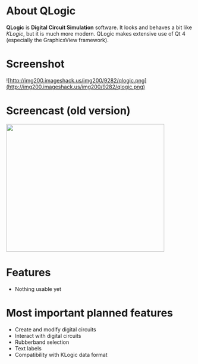 # About QLogic #

**QLogic** is **Digital Circuit Simulation** software. It looks and behaves a bit like _KLogic_, but it is much more modern. QLogic makes extensive use of Qt 4 (especially the GraphicsView framework).

# Screenshot #

![http://img200.imageshack.us/img200/9282/qlogic.png](http://img200.imageshack.us/img200/9282/qlogic.png)

# Screencast (old version) #

<a href='http://www.youtube.com/watch?feature=player_embedded&v=h2bsMxh1OpM' target='_blank'><img src='http://img.youtube.com/vi/h2bsMxh1OpM/0.jpg' width='425' height=344 /></a>

# Features #

  * Nothing usable yet

# Most important planned features #

  * Create and modify digital circuits
  * Interact with digital circuits
  * Rubberband selection
  * Text labels
  * Compatibility with KLogic data format
